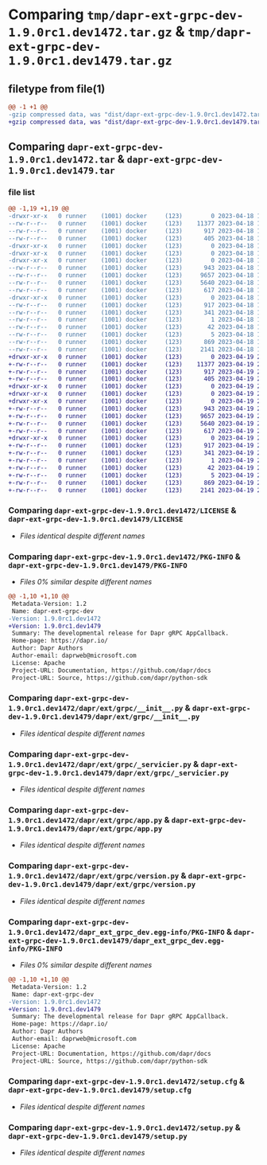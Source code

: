 # Comparing `tmp/dapr-ext-grpc-dev-1.9.0rc1.dev1472.tar.gz` & `tmp/dapr-ext-grpc-dev-1.9.0rc1.dev1479.tar.gz`

## filetype from file(1)

```diff
@@ -1 +1 @@
-gzip compressed data, was "dist/dapr-ext-grpc-dev-1.9.0rc1.dev1472.tar", last modified: Tue Apr 18 17:05:12 2023, max compression
+gzip compressed data, was "dist/dapr-ext-grpc-dev-1.9.0rc1.dev1479.tar", last modified: Wed Apr 19 23:15:35 2023, max compression
```

## Comparing `dapr-ext-grpc-dev-1.9.0rc1.dev1472.tar` & `dapr-ext-grpc-dev-1.9.0rc1.dev1479.tar`

### file list

```diff
@@ -1,19 +1,19 @@
-drwxr-xr-x   0 runner    (1001) docker     (123)        0 2023-04-18 17:05:12.000000 dapr-ext-grpc-dev-1.9.0rc1.dev1472/
--rw-r--r--   0 runner    (1001) docker     (123)    11377 2023-04-18 17:04:51.000000 dapr-ext-grpc-dev-1.9.0rc1.dev1472/LICENSE
--rw-r--r--   0 runner    (1001) docker     (123)      917 2023-04-18 17:05:12.000000 dapr-ext-grpc-dev-1.9.0rc1.dev1472/PKG-INFO
--rw-r--r--   0 runner    (1001) docker     (123)      405 2023-04-18 17:04:51.000000 dapr-ext-grpc-dev-1.9.0rc1.dev1472/README.rst
-drwxr-xr-x   0 runner    (1001) docker     (123)        0 2023-04-18 17:05:12.000000 dapr-ext-grpc-dev-1.9.0rc1.dev1472/dapr/
-drwxr-xr-x   0 runner    (1001) docker     (123)        0 2023-04-18 17:05:12.000000 dapr-ext-grpc-dev-1.9.0rc1.dev1472/dapr/ext/
-drwxr-xr-x   0 runner    (1001) docker     (123)        0 2023-04-18 17:05:12.000000 dapr-ext-grpc-dev-1.9.0rc1.dev1472/dapr/ext/grpc/
--rw-r--r--   0 runner    (1001) docker     (123)      943 2023-04-18 17:04:51.000000 dapr-ext-grpc-dev-1.9.0rc1.dev1472/dapr/ext/grpc/__init__.py
--rw-r--r--   0 runner    (1001) docker     (123)     9657 2023-04-18 17:04:51.000000 dapr-ext-grpc-dev-1.9.0rc1.dev1472/dapr/ext/grpc/_servicier.py
--rw-r--r--   0 runner    (1001) docker     (123)     5640 2023-04-18 17:04:51.000000 dapr-ext-grpc-dev-1.9.0rc1.dev1472/dapr/ext/grpc/app.py
--rw-r--r--   0 runner    (1001) docker     (123)      617 2023-04-18 17:04:51.000000 dapr-ext-grpc-dev-1.9.0rc1.dev1472/dapr/ext/grpc/version.py
-drwxr-xr-x   0 runner    (1001) docker     (123)        0 2023-04-18 17:05:12.000000 dapr-ext-grpc-dev-1.9.0rc1.dev1472/dapr_ext_grpc_dev.egg-info/
--rw-r--r--   0 runner    (1001) docker     (123)      917 2023-04-18 17:05:12.000000 dapr-ext-grpc-dev-1.9.0rc1.dev1472/dapr_ext_grpc_dev.egg-info/PKG-INFO
--rw-r--r--   0 runner    (1001) docker     (123)      341 2023-04-18 17:05:12.000000 dapr-ext-grpc-dev-1.9.0rc1.dev1472/dapr_ext_grpc_dev.egg-info/SOURCES.txt
--rw-r--r--   0 runner    (1001) docker     (123)        1 2023-04-18 17:05:12.000000 dapr-ext-grpc-dev-1.9.0rc1.dev1472/dapr_ext_grpc_dev.egg-info/dependency_links.txt
--rw-r--r--   0 runner    (1001) docker     (123)       42 2023-04-18 17:05:12.000000 dapr-ext-grpc-dev-1.9.0rc1.dev1472/dapr_ext_grpc_dev.egg-info/requires.txt
--rw-r--r--   0 runner    (1001) docker     (123)        5 2023-04-18 17:05:12.000000 dapr-ext-grpc-dev-1.9.0rc1.dev1472/dapr_ext_grpc_dev.egg-info/top_level.txt
--rw-r--r--   0 runner    (1001) docker     (123)      869 2023-04-18 17:05:12.000000 dapr-ext-grpc-dev-1.9.0rc1.dev1472/setup.cfg
--rw-r--r--   0 runner    (1001) docker     (123)     2141 2023-04-18 17:04:51.000000 dapr-ext-grpc-dev-1.9.0rc1.dev1472/setup.py
+drwxr-xr-x   0 runner    (1001) docker     (123)        0 2023-04-19 23:15:35.000000 dapr-ext-grpc-dev-1.9.0rc1.dev1479/
+-rw-r--r--   0 runner    (1001) docker     (123)    11377 2023-04-19 23:15:10.000000 dapr-ext-grpc-dev-1.9.0rc1.dev1479/LICENSE
+-rw-r--r--   0 runner    (1001) docker     (123)      917 2023-04-19 23:15:35.000000 dapr-ext-grpc-dev-1.9.0rc1.dev1479/PKG-INFO
+-rw-r--r--   0 runner    (1001) docker     (123)      405 2023-04-19 23:15:10.000000 dapr-ext-grpc-dev-1.9.0rc1.dev1479/README.rst
+drwxr-xr-x   0 runner    (1001) docker     (123)        0 2023-04-19 23:15:35.000000 dapr-ext-grpc-dev-1.9.0rc1.dev1479/dapr/
+drwxr-xr-x   0 runner    (1001) docker     (123)        0 2023-04-19 23:15:35.000000 dapr-ext-grpc-dev-1.9.0rc1.dev1479/dapr/ext/
+drwxr-xr-x   0 runner    (1001) docker     (123)        0 2023-04-19 23:15:35.000000 dapr-ext-grpc-dev-1.9.0rc1.dev1479/dapr/ext/grpc/
+-rw-r--r--   0 runner    (1001) docker     (123)      943 2023-04-19 23:15:10.000000 dapr-ext-grpc-dev-1.9.0rc1.dev1479/dapr/ext/grpc/__init__.py
+-rw-r--r--   0 runner    (1001) docker     (123)     9657 2023-04-19 23:15:10.000000 dapr-ext-grpc-dev-1.9.0rc1.dev1479/dapr/ext/grpc/_servicier.py
+-rw-r--r--   0 runner    (1001) docker     (123)     5640 2023-04-19 23:15:10.000000 dapr-ext-grpc-dev-1.9.0rc1.dev1479/dapr/ext/grpc/app.py
+-rw-r--r--   0 runner    (1001) docker     (123)      617 2023-04-19 23:15:10.000000 dapr-ext-grpc-dev-1.9.0rc1.dev1479/dapr/ext/grpc/version.py
+drwxr-xr-x   0 runner    (1001) docker     (123)        0 2023-04-19 23:15:35.000000 dapr-ext-grpc-dev-1.9.0rc1.dev1479/dapr_ext_grpc_dev.egg-info/
+-rw-r--r--   0 runner    (1001) docker     (123)      917 2023-04-19 23:15:35.000000 dapr-ext-grpc-dev-1.9.0rc1.dev1479/dapr_ext_grpc_dev.egg-info/PKG-INFO
+-rw-r--r--   0 runner    (1001) docker     (123)      341 2023-04-19 23:15:35.000000 dapr-ext-grpc-dev-1.9.0rc1.dev1479/dapr_ext_grpc_dev.egg-info/SOURCES.txt
+-rw-r--r--   0 runner    (1001) docker     (123)        1 2023-04-19 23:15:35.000000 dapr-ext-grpc-dev-1.9.0rc1.dev1479/dapr_ext_grpc_dev.egg-info/dependency_links.txt
+-rw-r--r--   0 runner    (1001) docker     (123)       42 2023-04-19 23:15:35.000000 dapr-ext-grpc-dev-1.9.0rc1.dev1479/dapr_ext_grpc_dev.egg-info/requires.txt
+-rw-r--r--   0 runner    (1001) docker     (123)        5 2023-04-19 23:15:35.000000 dapr-ext-grpc-dev-1.9.0rc1.dev1479/dapr_ext_grpc_dev.egg-info/top_level.txt
+-rw-r--r--   0 runner    (1001) docker     (123)      869 2023-04-19 23:15:35.000000 dapr-ext-grpc-dev-1.9.0rc1.dev1479/setup.cfg
+-rw-r--r--   0 runner    (1001) docker     (123)     2141 2023-04-19 23:15:10.000000 dapr-ext-grpc-dev-1.9.0rc1.dev1479/setup.py
```

### Comparing `dapr-ext-grpc-dev-1.9.0rc1.dev1472/LICENSE` & `dapr-ext-grpc-dev-1.9.0rc1.dev1479/LICENSE`

 * *Files identical despite different names*

### Comparing `dapr-ext-grpc-dev-1.9.0rc1.dev1472/PKG-INFO` & `dapr-ext-grpc-dev-1.9.0rc1.dev1479/PKG-INFO`

 * *Files 0% similar despite different names*

```diff
@@ -1,10 +1,10 @@
 Metadata-Version: 1.2
 Name: dapr-ext-grpc-dev
-Version: 1.9.0rc1.dev1472
+Version: 1.9.0rc1.dev1479
 Summary: The developmental release for Dapr gRPC AppCallback.
 Home-page: https://dapr.io/
 Author: Dapr Authors
 Author-email: daprweb@microsoft.com
 License: Apache
 Project-URL: Documentation, https://github.com/dapr/docs
 Project-URL: Source, https://github.com/dapr/python-sdk
```

### Comparing `dapr-ext-grpc-dev-1.9.0rc1.dev1472/dapr/ext/grpc/__init__.py` & `dapr-ext-grpc-dev-1.9.0rc1.dev1479/dapr/ext/grpc/__init__.py`

 * *Files identical despite different names*

### Comparing `dapr-ext-grpc-dev-1.9.0rc1.dev1472/dapr/ext/grpc/_servicier.py` & `dapr-ext-grpc-dev-1.9.0rc1.dev1479/dapr/ext/grpc/_servicier.py`

 * *Files identical despite different names*

### Comparing `dapr-ext-grpc-dev-1.9.0rc1.dev1472/dapr/ext/grpc/app.py` & `dapr-ext-grpc-dev-1.9.0rc1.dev1479/dapr/ext/grpc/app.py`

 * *Files identical despite different names*

### Comparing `dapr-ext-grpc-dev-1.9.0rc1.dev1472/dapr/ext/grpc/version.py` & `dapr-ext-grpc-dev-1.9.0rc1.dev1479/dapr/ext/grpc/version.py`

 * *Files identical despite different names*

### Comparing `dapr-ext-grpc-dev-1.9.0rc1.dev1472/dapr_ext_grpc_dev.egg-info/PKG-INFO` & `dapr-ext-grpc-dev-1.9.0rc1.dev1479/dapr_ext_grpc_dev.egg-info/PKG-INFO`

 * *Files 0% similar despite different names*

```diff
@@ -1,10 +1,10 @@
 Metadata-Version: 1.2
 Name: dapr-ext-grpc-dev
-Version: 1.9.0rc1.dev1472
+Version: 1.9.0rc1.dev1479
 Summary: The developmental release for Dapr gRPC AppCallback.
 Home-page: https://dapr.io/
 Author: Dapr Authors
 Author-email: daprweb@microsoft.com
 License: Apache
 Project-URL: Documentation, https://github.com/dapr/docs
 Project-URL: Source, https://github.com/dapr/python-sdk
```

### Comparing `dapr-ext-grpc-dev-1.9.0rc1.dev1472/setup.cfg` & `dapr-ext-grpc-dev-1.9.0rc1.dev1479/setup.cfg`

 * *Files identical despite different names*

### Comparing `dapr-ext-grpc-dev-1.9.0rc1.dev1472/setup.py` & `dapr-ext-grpc-dev-1.9.0rc1.dev1479/setup.py`

 * *Files identical despite different names*

